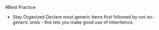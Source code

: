 
#Best Practice

* Stay Organized
Declare most generic items first followed by not-so-generic ones - this lets you make good use of inheritence.

